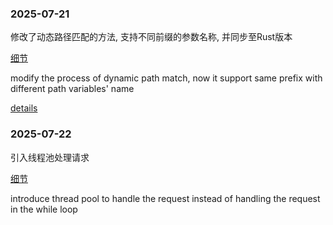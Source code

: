 ### 2025-07-21
修改了动态路径匹配的方法, 支持不同前缀的参数名称, 并同步至Rust版本

[细节](https://github.com/FTBoojux/plp/blob/main/documents/DevelopmentJournal/250721.pathvariablesForRust.md)

modify the process of dynamic path match, now it support same prefix with different path variables' name

[details](https://github.com/FTBoojux/plp/blob/main/documents/DevelopmentJournal/250721.pathvariablesForRust.en.md)

### 2025-07-22
引入线程池处理请求

[细节](https://github.com/FTBoojux/plp/blob/main/documents/DevelopmentJournal/250722.stressTestOnSingleMachine.en.md)

introduce thread pool to handle the request instead of handling the request in the while loop